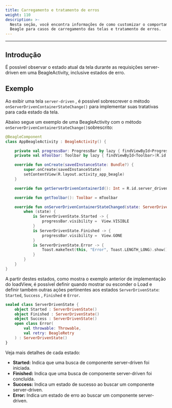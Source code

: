 ```yaml
---
title: Carregamento e tratamento de erros
weight: 110
description: >-
  Nesta seção, você encontra informações de como customizar o comportamento do
  Beagle para casos de carregamento das telas e tratamento de erros.
---
```


---

## Introdução

É possível observar o estado atual da tela durante as requisições server-driven em uma BeagleActivity, inclusive estados de erro.

## Exemplo

Ao exibir uma tela  `server-driven` , é possível sobrescrever o método `onServerDrivenContainerStateChange()` para implementar suas tratativas para cada estado da tela.

Abaixo segue um exemplo de uma BeagleActivity com o método `onServerDrivenContainerStateChange()`sobrescrito:


```kotlin
@BeagleComponent
class AppBeagleActivity : BeagleActivity() {

    private val progressBar: ProgressBar by lazy { findViewById<ProgressBar>(R.id.progress_bar) }
    private val mToolbar: Toolbar by lazy { findViewById<Toolbar>(R.id.custom_toolbar) }

    override fun onCreate(savedInstanceState: Bundle?) {
        super.onCreate(savedInstanceState)
        setContentView(R.layout.activity_app_beagle)
    }

    override fun getServerDrivenContainerId(): Int = R.id.server_driven_container

    override fun getToolbar(): Toolbar = mToolbar

    override fun onServerDrivenContainerStateChanged(state: ServerDrivenState) {
        when (state) {
            is ServerDrivenState.Started -> {
                progressBar.visibility =  View.VISIBLE
            }
            is ServerDrivenState.Finished -> {
                progressBar.visibility =  View.GONE
            }
            is ServerDrivenState.Error -> {
                Toast.makeText(this, "Error", Toast.LENGTH_LONG).show()
            }
        }
    }
}
```


A partir destes estados, como mostra o exemplo anterior de implementação do loadView, é possível definir quando mostrar ou esconder o Load e definir também outras ações pertinentes aos estados `ServerDrivenState`: `Started`, `Success` , `Finished` e `Error`.  

```kotlin
sealed class ServerDrivenState {
    object Started : ServerDrivenState()
    object Finished : ServerDrivenState()
    object Success : ServerDrivenState()
    open class Error(
        val throwable: Throwable, 
        val retry: BeagleRetry
    ) : ServerDrivenState()
}
```

Veja mais detalhes de cada estado:

* **Started:** Indica que uma busca de componente server-driven foi iniciada.
* **Finished:** Indica que uma busca de componente server-driven foi concluída.
* **Success:** Indica um estado de sucesso ao buscar um componente server-driven.
* **Error:** Indica um estado de erro ao buscar um componente server-driven.
